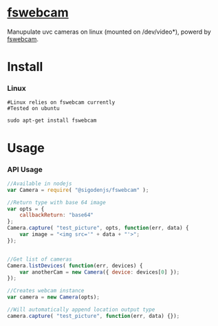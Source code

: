 # [fswebcam](https://github.com/sigoden/fswebcamera)

Manupulate uvc cameras on linux (mounted on /dev/video*), powerd by [fswebcam](https://github.com/fsphil/fswebcam).

# Install

### Linux

```
#Linux relies on fswebcam currently
#Tested on ubuntu

sudo apt-get install fswebcam
```

# Usage

### API Usage

``` javascript
//Available in nodejs
var Camera = require( "@sigodenjs/fswebcam" );

//Return type with base 64 image
var opts = {
    callbackReturn: "base64"
};
Camera.capture( "test_picture", opts, function(err, data) {
    var image = "<img src='" + data + "'>";
});


//Get list of cameras
Camera.listDevices( function(err, devices) {
    var anotherCam = new Camera({ device: devices[0] });
});

//Creates webcam instance
var camera = new Camera(opts);

//Will automatically append location output type
camera.capture( "test_picture", function(err, data) {});
```